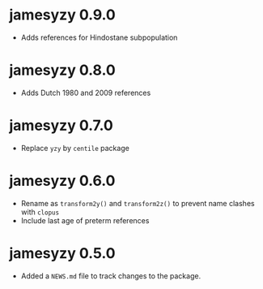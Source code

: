 # jamesyzy 0.9.0

* Adds references for Hindostane subpopulation

# jamesyzy 0.8.0

* Adds Dutch 1980 and 2009 references

# jamesyzy 0.7.0

* Replace `yzy` by `centile` package

# jamesyzy 0.6.0

* Rename as `transform2y()` and `transform2z()` to prevent name clashes with `clopus`
* Include last age of preterm references

# jamesyzy 0.5.0

* Added a `NEWS.md` file to track changes to the package.
